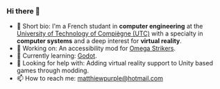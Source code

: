 ### Hi there 👋
- 💬 Short bio: I'm a French studant in **computer engineering** at the [University of Technology of Compiègne (UTC)](https://www.utc.fr/en/) with a specialty in **computer systems** and a deep interest for **virtual reality**.
- 🔭 Working on: An accessibility mod for [Omega Strikers](https://www.odysseyinteractive.gg/omegastrikers).
- 🌱 Currently learning: [Godot](https://godotengine.org/).
- 🤔 Looking for help with: Adding virtual reality support to Unity based games through modding.
- 📫 How to reach me: matthiewpurple@hotmail.com
